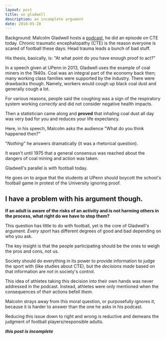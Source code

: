 ```yaml
---
layout: post
title: on gladwell
description: an incomplete argument
date: 2018-05-28
---
```


Background: Malcolm Gladwell hosts a [podcast](http://revisionisthistory.com/seasons?selected=season-3), he did an episode on CTE today. Chronic traumatic encephalopathy (CTE) is the reason everyone is scared of football these days: Head trauma leads a bunch of bad stuff.

His thesis, basically, is: "At what point do you have enough proof to act?"

In a speech given at UPenn in 2013, Gladwell uses the example of coal miners in the 1940s. Coal was an integral part of the economy back then; many working class families were supported by the industry. There were drawbacks though. Namely, workers would cough up black coal dust and generally cough a lot.

For various reasons, people said the coughing was a sign of the respiratory system working *correctly* and did not consider negative health impacts.

Then a statistician came along and **proved** that inhaling coal dust all day was very bad for you and reduces your life expectancy.

Here, in his speech, Malcolm asks the audience "What do you think happened then?"

"*Nothing*" he answers dramatically (it was a rhetorical question).

It wasn't until 1975 that a general consensus was reached about the dangers of coal mining and action was taken.

Gladwell's parallel is with football today.

He goes on to argue that the students at UPenn should boycott the school's football game in protest of the University ignoring proof.

## **I have a problem with his argument though.**

**If an adult is aware of the risks of an activity and is not harming others in the process, what right do we have to stop them?**

This question has little to do with football, yet is the core of Gladwell's argument. *Every sport* has different degrees of good and bad depending on who you ask.

The key insight is that the people participating should be the ones to weigh the pros and cons, not us.

Society should do everything in its power to provide information to judge the sport with (like studies about CTE), but the *decisions made* based on that information are *not* in society's control.

This idea of athletes taking this decision into their own hands was never addressed in the podcast. Instead, athletes were only mentioned when the consequences of *their* actions befell *them*.

Malcolm strays away from this moral question, or purposefully ignores it, because it is harder to answer than the one he asks in his podcast.

Reducing this issue down to right and wrong is reductive and demeans the judgment of football players/responsible adults.


***this post is incomplete***

